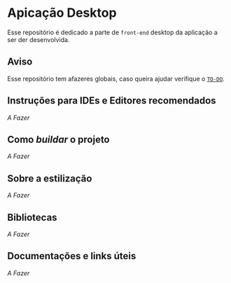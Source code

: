 # Apicação Desktop

Esse repositório é dedicado a parte de `front-end` desktop da aplicação a ser der desenvolvida.

## Aviso

Esse repositório tem afazeres globais, caso queira ajudar verifique o [`TO-DO`](TO-DO.md).

## Instruções para IDEs e Editores recomendados

_A Fazer_

## Como _buildar_ o projeto

_A Fazer_

## Sobre a estilização

_A Fazer_

## Bibliotecas

_A Fazer_

## Documentações e links úteis

_A Fazer_
